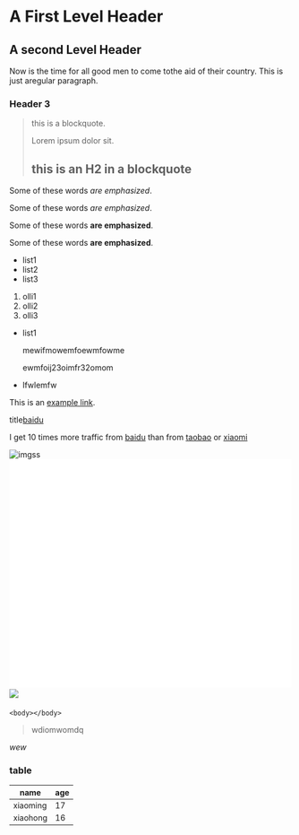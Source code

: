 A First Level Header
====================

A second Level Header
---------------------

Now is the time for all good men to come tothe aid of their country. This is just aregular paragraph.

### Header 3

> this is a blockquote.
> 
> Lorem ipsum dolor sit.
>
> ## this is an H2 in a blockquote



Some of these words *are emphasized*.

Some of these words _are emphasized_.

Some of these words **are emphasized**.

Some of these words __are emphasized__.


* list1
* list2
* list3


1. olli1
2. olli2
3. olli3


* list1

	mewifmowemfoewmfowme
	
	ewmfoij23oimfr32omom
	
* lfwlemfw


This is an [example link](https://www.baidu.com).

title[baidu](https://www.baidu.com/ "this is a title.")

I get 10 times more traffic from [baidu][1] than from [taobao][2] or [xiaomi][3]

[1]: https://baidu.com/ "百度"
[2]: http://taobao.com/ "taobao"
[3]: http://xiaomi.com/ "xiaomi"

![imgss](http://img.zcool.cn/community/01e6ba559f6d686ac7257aea68db8d.jpg@2o.jpg "imgll")
![svg](img/logo.svg "jodq")
<img src="img/favicon.ico">


`<body></body>`


<blockquote>
<p>wdiomwomdq</p>
</blockquote>

<em>wew</em>


### table

<table style="border: 1px soild #000;">
<thead>
<tr>
<th>name</th>
<th>age</th>
</tr>
</thead>
<tbody>
<tr>
<td>xiaoming</td>
<td>17</td>
</tr>
<tr>
<td>xiaohong</td>
<td>16</td>
</tr>
</tbody>
</table>
